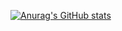 [![Anurag's GitHub stats](https://github-readme-stats.vercel.app/api?username=scfcn&show_icons=true)](https://github.com/anuraghazra/github-readme-stats)
